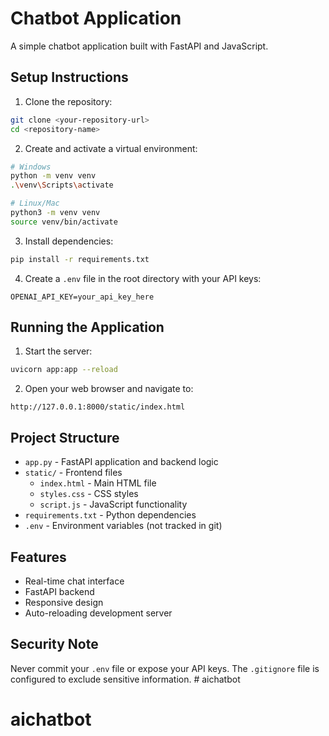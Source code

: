 # Chatbot Application

A simple chatbot application built with FastAPI and JavaScript.

## Setup Instructions

1. Clone the repository:
```bash
git clone <your-repository-url>
cd <repository-name>
```

2. Create and activate a virtual environment:
```bash
# Windows
python -m venv venv
.\venv\Scripts\activate

# Linux/Mac
python3 -m venv venv
source venv/bin/activate
```

3. Install dependencies:
```bash
pip install -r requirements.txt
```

4. Create a `.env` file in the root directory with your API keys:
```
OPENAI_API_KEY=your_api_key_here
```

## Running the Application

1. Start the server:
```bash
uvicorn app:app --reload
```

2. Open your web browser and navigate to:
```
http://127.0.0.1:8000/static/index.html
```

## Project Structure

- `app.py` - FastAPI application and backend logic
- `static/` - Frontend files
  - `index.html` - Main HTML file
  - `styles.css` - CSS styles
  - `script.js` - JavaScript functionality
- `requirements.txt` - Python dependencies
- `.env` - Environment variables (not tracked in git)

## Features

- Real-time chat interface
- FastAPI backend
- Responsive design
- Auto-reloading development server

## Security Note

Never commit your `.env` file or expose your API keys. The `.gitignore` file is configured to exclude sensitive information. # aichatbot
# aichatbot
